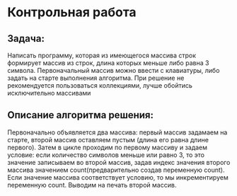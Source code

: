 # Контрольная работа

## Задача:
Написать программу, которая из имеющегося массива строк формирует массив из строк, длина которых меньше либо равна 3 символа. Первоначальный массив можно ввести с клавиатуры, либо задать на старте выполнения алгоритма. При решение не рекомендуется пользоваться коллекциями, лучше обойтись исключительно массивами

## Описание алгоритма решения:

Первоначально объявляется два массива: первый массив задамаем на старте, второй массив оставляем пустым (длина его равна длине первого). Затем в цикле проходим по первому массиву и задаем условие: если количество символов меньше или равно 3, то это значение записываем во второй массив, задав индекс значения второго массива значением count(предварительно создав переменную count). Если значение массива соответствует условию,  то мы инкрементируем переменную count. Выводим на печать второй массив.  
